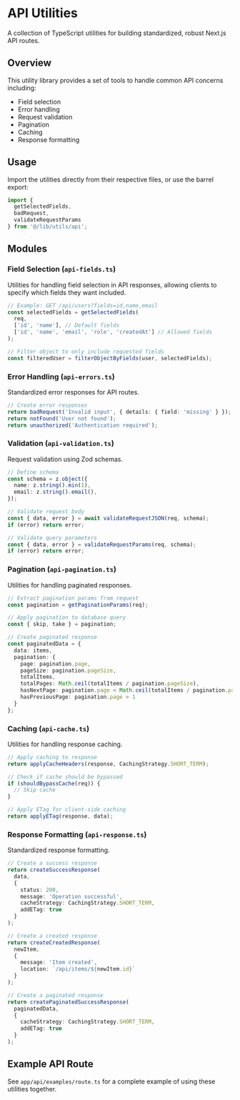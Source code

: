# API Utilities

A collection of TypeScript utilities for building standardized, robust Next.js API routes.

## Overview

This utility library provides a set of tools to handle common API concerns including:

- Field selection
- Error handling
- Request validation
- Pagination
- Caching
- Response formatting

## Usage

Import the utilities directly from their respective files, or use the barrel export:

```typescript
import { 
  getSelectedFields, 
  badRequest, 
  validateRequestParams 
} from '@/lib/utils/api';
```

## Modules

### Field Selection (`api-fields.ts`)

Utilities for handling field selection in API responses, allowing clients to specify which fields they want included.

```typescript
// Example: GET /api/users?fields=id,name,email
const selectedFields = getSelectedFields(
  req, 
  ['id', 'name'], // Default fields
  ['id', 'name', 'email', 'role', 'createdAt'] // Allowed fields
);

// Filter object to only include requested fields
const filteredUser = filterObjectByFields(user, selectedFields);
```

### Error Handling (`api-errors.ts`)

Standardized error responses for API routes.

```typescript
// Create error responses
return badRequest('Invalid input', { details: { field: 'missing' } });
return notFound('User not found');
return unauthorized('Authentication required');
```

### Validation (`api-validation.ts`)

Request validation using Zod schemas.

```typescript
// Define schema
const schema = z.object({
  name: z.string().min(1),
  email: z.string().email(),
});

// Validate request body
const { data, error } = await validateRequestJSON(req, schema);
if (error) return error;

// Validate query parameters
const { data, error } = validateRequestParams(req, schema);
if (error) return error;
```

### Pagination (`api-pagination.ts`)

Utilities for handling paginated responses.

```typescript
// Extract pagination params from request
const pagination = getPaginationParams(req);

// Apply pagination to database query
const { skip, take } = pagination;

// Create paginated response
const paginatedData = {
  data: items,
  pagination: {
    page: pagination.page,
    pageSize: pagination.pageSize,
    totalItems,
    totalPages: Math.ceil(totalItems / pagination.pageSize),
    hasNextPage: pagination.page < Math.ceil(totalItems / pagination.pageSize),
    hasPreviousPage: pagination.page > 1
  }
};
```

### Caching (`api-cache.ts`)

Utilities for handling response caching.

```typescript
// Apply caching to response
return applyCacheHeaders(response, CachingStrategy.SHORT_TERM);

// Check if cache should be bypassed
if (shouldBypassCache(req)) {
  // Skip cache
}

// Apply ETag for client-side caching
return applyETag(response, data);
```

### Response Formatting (`api-response.ts`)

Standardized response formatting.

```typescript
// Create a success response
return createSuccessResponse(
  data,
  { 
    status: 200,
    message: 'Operation successful',
    cacheStrategy: CachingStrategy.SHORT_TERM,
    addETag: true
  }
);

// Create a created response
return createCreatedResponse(
  newItem,
  { 
    message: 'Item created',
    location: `/api/items/${newItem.id}`
  }
);

// Create a paginated response
return createPaginatedSuccessResponse(
  paginatedData,
  { 
    cacheStrategy: CachingStrategy.SHORT_TERM,
    addETag: true
  }
);
```

## Example API Route

See `app/api/examples/route.ts` for a complete example of using these utilities together. 